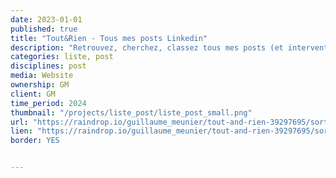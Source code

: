 ```yaml
---
date: 2023-01-01
published: true
title: "Tout&Rien - Tous mes posts Linkedin"
description: "Retrouvez, cherchez, classez tous mes posts (et interventions) dans une interface simple : Raindrop"
categories: liste, post
disciplines: post
media: Website
ownership: GM
client: GM
time_period: 2024
thumbnail: "/projects/liste_post/liste_post_small.png"
url: "https://raindrop.io/guillaume_meunier/tout-and-rien-39297695/sort=-created&perpage=30&page=0"
lien: "https://raindrop.io/guillaume_meunier/tout-and-rien-39297695/sort=-created&perpage=30&page=0"
border: YES


---
```

